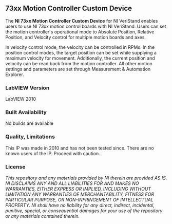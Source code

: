 ## 73xx Motion Controller Custom Device ##

The **NI 73xx Motion Controller Custom Device** for NI VeriStand enables users to use NI 73xx motion control boards with NI VeriStand. Users can set the motion controller's operational mode to Absolute Position, Relative Position, and Velocity control for multiple motion boards and axes.  

In velocity control mode, the velocity can be controlled in RPMs. In the position control modes, the target position can be set while supplying a maximum velocity for movement. Additionally, the current position and velocity can be read back from the motion controller.  All other motion settings and parameters are set through Measurement & Automation Explorer.  

### LabVIEW Version ###

LabVIEW 2010

### Built Availability ###

No builds are available

### Quality, Limitations ###

This IP was made in 2010 and has not been tested since. There are no known users of the IP. Proceed with caution. 

### License ###

*This repository and any materials provided by NI therein are provided AS IS. NI DISCLAIMS ANY AND ALL LIABILITIES FOR AND MAKES NO WARRANTIES, EITHER EXPRESS OR IMPLIED, INCLUDING WITHOUT LIMITATION ANY WARRANTIES OF MERCHANTABILITY, FITNESS FOR  PARTICULAR PURPOSE, OR NON-INFRINGEMENT OF INTELLECTUAL PROPERTY. NI shall have no liability for any direct, indirect, incidental, punitive, special, or consequential damages for your use of the repository or any materials contained therein.*
